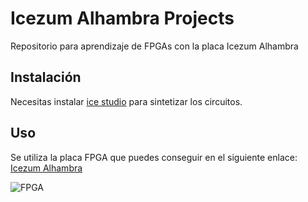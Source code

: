 # Icezum Alhambra Projects

Repositorio para aprendizaje de FPGAs con la placa Icezum Alhambra

## Instalación

Necesitas instalar [ice studio](https://icestudio.io/) para sintetizar los circuitos.

## Uso

Se utiliza la placa FPGA que puedes conseguir en el siguiente enlace: [Icezum Alhambra](https://alhambrabits.com/)

![FPGA](https://media.giphy.com/media/USORjkHBNBxD6rlO0I/giphy.gif)